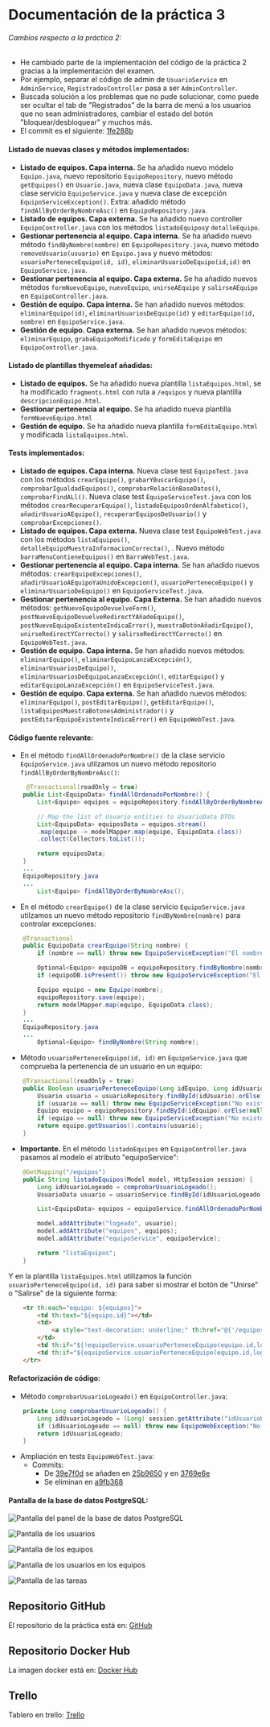 # Documentación de la práctica 3

###### Cambios respecto a la práctica 2:

- He cambiado parte de la implementación del código de la práctica 2 gracias a la implementación del examen.
- Por ejemplo, separar el código de admin de ```UsuarioService``` en ```AdminService```, ```RegistradosController``` pasa a ser ```AdminController```.
- Buscada solución a los problemas que no pude solucionar, como puede ser ocultar el tab de "Registrados" de la barra de menú a los usuarios que no sean administradores, cambiar el estado del botón "bloquear/desbloquear" y muchos más.
- El commit es el siguiente: [1fe288b](https://github.com/mads-ua-23-24/mads-todolist-JoseIgnacio22/commit/1fe288bbedf27469256f088634ee30dae35afb8e)

#### Listado de nuevas clases y métodos implementados:

- **Listado de equipos. Capa interna.** Se ha añadido nuevo módelo ```Equipo.java```, nuevo repositorio ```EquipoRepository```, nuevo método ```getEquipos()``` en ```Usuario.java```, nueva clase ```EquipoData.java```, nueva clase servicio ```EquipoService.java``` y nueva clase de excepción ```EquipoServiceException()```. Extra: añadido método ```findAllByOrderByNombreAsc()``` en ```EquipoRepository.java```.
- **Listado de equipos. Capa externa.** Se ha añadido nuevo controller ```EquipoController.java``` con los métodos ```listadoEquipos```y ```detalleEquipo```.
- **Gestionar pertenencia al equipo. Capa interna.** Se ha añadido nuevo método ```findByNombre(nombre)``` en ```EquipoRepository.java```, nuevo método ```removeUsuario(usuario)``` en ```Equipo.java``` y nuevo métodos: ```usuarioPerteneceEquipo(id, id)```, ```eliminarUsuarioDeEquipo(id,id)``` en ```EquipoService.java```.
- **Gestionar pertenencia al equipo. Capa externa.** Se ha añadido nuevos métodos ```formNuevoEquipo```, ```nuevoEquipo```, ```unirseAEquipo``` y ```salirseAEquipo``` en ```EquipoController.java```.
- **Gestión de equipo. Capa interna.** Se han añadido nuevos métodos: ```eliminarEquipo(id)```, ```eliminarUsuariosDeEquipo(id)``` y ```editarEquipo(id, nombre)``` en ```EquipoService.java```.
- **Gestión de equipo. Capa externa.** Se han añadido nuevos métodos: ```eliminarEquipo```, ```grabaEquipoModificado``` y ```formEditaEquipo``` en ```EquipoController.java```.

#### Listado de plantillas thyemeleaf añadidas:
- **Listado de equipos.** Se ha añadido nueva plantilla ```listaEquipos.html```, se ha modificado ```fragments.html``` con ruta a ```/equipos``` y nueva plantilla ```descripcionEquipo.html```.
- **Gestionar pertenencia al equipo.** Se ha añadido nueva plantilla ```formNuevoEquipo.html```
- **Gestión de equipo.** Se ha añadido nueva plantilla ```formEditaEquipo.html``` y modificada ```listaEquipos.html```.

#### Tests implementados:
- **Listado de equipos. Capa interna.** Nueva clase test ```EquipoTest.java``` con los métodos ```crearEquipo()```, ```grabarYBuscarEquipo()```, ```comprobarIgualdadEquipos()```, ```comprobarRelaciónBaseDatos()```, ```comprobarFindALl()```. Nueva clase test ```EquipoServiceTest.java``` con los métodos ```crearRecuperarEquipo()```, ```listadoEquiposOrdenAlfabetico()```, ```añadirUsuarioAEquipo()```, ```recuperarEquiposDeUsuario()``` y ```comprobarExcepciones()```.
- **Listado de equipos. Capa externa.** Nueva clase test ```EquipoWebTest.java``` con los métodos ```listaEquipos()```, ```detalleEquipoMuestraInformacionCorrecta()```, . Nuevo método ```barraMenuContieneEquipos()``` en ```BarraWebTest.java```.
- **Gestionar pertenencia al equipo. Capa interna.** Se han añadido nuevos métodos: ```crearEquipoExcepciones()```, ```añadirUsuarioAEquipoYaUnidoExcepcion()```, ```usuarioPerteneceEquipo()``` y ```eliminarUsuarioDeEquipo()```   en ```EquipoServiceTest.java```.
- **Gestionar pertenencia al equipo. Capa Externa.** Se han añadido nuevos métodos: ```getNuevoEquipoDevuelveForm()```, ```postNuevoEquipoDevuelveRedirectYAñadeEquipo()```, ```postNuevoEquipoExistenteIndicaError()```, ```muestraBotónAñadirEquipo()```, ```unirseRedirectYCorrecto()``` y ```salirseRedirectYCorrecto()``` en ```EquipoWebTest.java```.
- **Gestión de equipo. Capa interna.** Se han añadido nuevos métodos: ```eliminarEquipo()```, ```eliminarEquipoLanzaExcepción()```, ```eliminarUsuariosDeEquipo()```, ```eliminarUsuariosDeEquipoLanzaExcepción()```, ```editarEquipo()``` y ```editarEquipoLanzaExcepción()``` en ```EquipoServiceTest.java```.
- **Gestión de equipo. Capa externa.** Se han añadido nuevos métodos: ```eliminarEquipo()```, ```postEditarEquipo()```, ```getEditarEquipo()```, ```listaEquiposMuestraBotonesAdministrador()``` y ```postEditarEquipoExistenteIndicaError()``` en ```EquipoWebTest.java```.

#### Código fuente relevante:
- En el método ```findAllOrdenadoPorNombre()``` de la clase servicio ```EquipoService.java``` utilzamos un nuevo método repositorio ```findAllByOrderByNombreAsc()```:
```java
     @Transactional(readOnly = true)
    public List<EquipoData> findAllOrdenadoPorNombre() {
        List<Equipo> equipos = equipoRepository.findAllByOrderByNombreAsc();

        // Map the list of Usuario entities to UsuarioData DTOs
        List<EquipoData> equiposData = equipos.stream()
        .map(equipo -> modelMapper.map(equipo, EquipoData.class))
        .collect(Collectors.toList());

        return equiposData;
    }
    ...
    EquipoRepository.java
    ...
        List<Equipo> findAllByOrderByNombreAsc();
```
- En el método ```crearEquipo()``` de la clase servicio ```EquipoService.java``` utilzamos un nuevo método repositorio ```findByNombre(nombre)``` para controlar excepciones:
```java
    @Transactional
    public EquipoData crearEquipo(String nombre) {
        if (nombre == null) throw new EquipoServiceException("El nombre del equipo no puede ser nulo");

        Optional<Equipo> equipoDB = equipoRepository.findByNombre(nombre);
        if (equipoDB.isPresent()) throw new EquipoServiceException("El equipo " + nombre + " ya está creado");

        Equipo equipo = new Equipo(nombre);
        equipoRepository.save(equipo);
        return modelMapper.map(equipo, EquipoData.class);
    }
    ...
    EquipoRepository.java
    ...
        Optional<Equipo> findByNombre(String nombre);
```
- Método ```usuarioPerteneceEquipo(id, id)``` en ```EquipoService.java``` que comprueba la pertenencia de un usuario en un equipo:
```java
    @Transactional(readOnly = true)
    public Boolean usuarioPerteneceEquipo(Long idEquipo, Long idUsuario) {
        Usuario usuario = usuarioRepository.findById(idUsuario).orElse(null);
        if (usuario == null) throw new EquipoServiceException("No existe usuario con id " + idUsuario);
        Equipo equipo = equipoRepository.findById(idEquipo).orElse(null);
        if (equipo == null) throw new EquipoServiceException("No existe equipo con id " + idEquipo);
        return equipo.getUsuarios().contains(usuario);
    }
```
- **Importante.** En el método ```listadoEquipos``` en ```EquipoController.java``` pasamos al modelo el atributo "equipoService":
```java
    @GetMapping("/equipos")
    public String listadoEquipos(Model model, HttpSession session) {
        Long idUsuarioLogeado = comprobarUsuarioLogeado();
        UsuarioData usuario = usuarioService.findById(idUsuarioLogeado);

        List<EquipoData> equipos = equipoService.findAllOrdenadoPorNombre();

        model.addAttribute("logeado", usuario);
        model.addAttribute("equipos", equipos);
        model.addAttribute("equipoService", equipoService);

        return "listaEquipos";
    }
```
Y en la plantilla ```listaEquipos.html``` utilizamos la función ```usuarioPerteneceEquipo(id, id)``` para saber si mostrar el botón de "Unirse" o "Salirse" de la siguiente forma:
```html
    <tr th:each="equipo: ${equipos}">
        <td th:text="${equipo.id}"></td>
        <td>
            <a style="text-decoration: underline;" th:href="@{'/equipos/' + ${equipo.id}}" th:text="${equipo.nombre}"></a>
        </td>
        <td th:if="${!equipoService.usuarioPerteneceEquipo(equipo.id,logeado.id)}"><a class="btn btn-primary btn-xs" th:href="@{'/equipos/' + ${equipo.id} + '/unirse'}"/>Unirse</a></td>
        <td th:if="${equipoService.usuarioPerteneceEquipo(equipo.id,logeado.id)}"><a class="btn btn-danger btn-xs" th:href="@{'/equipos/' + ${equipo.id} + '/salirse'}"/>Salirse</a></td>
    </tr>
```
#### Refactorización de código:
- Método ```comprobarUsuarioLogeado()``` en ```EquipoController.java```:
```java
    private Long comprobarUsuarioLogeado() {
        Long idUsuarioLogeado = (Long) session.getAttribute("idUsuarioLogeado");
        if (idUsuarioLogeado == null) throw new EquipoWebException("No hay ningún usuario logeado");
        return idUsuarioLogeado;
    }
```
- Ampliación en tests ```EquipoWebTest.java```:
   - Commits: 
     - De [39e7f0d](https://github.com/mads-ua-23-24/mads-todolist-JoseIgnacio22/commit/39e7f0de29f1ebd34d65071ba91c5962002ad2c2) se añaden en [25b9650](https://github.com/mads-ua-23-24/mads-todolist-JoseIgnacio22/commit/25b96503963bb9bfa99502965ca996726e21c385) y en [3769e6e](https://github.com/mads-ua-23-24/mads-todolist-JoseIgnacio22/commit/3769e6e8cffe5be90e70101058d00ae242d9e420)
     - Se eliminan en [a9fb368](https://github.com/mads-ua-23-24/mads-todolist-JoseIgnacio22/commit/a9fb36838180fae9db652c4a585d6c8bd41e2ff1) 

#### Pantalla de la base de datos PostgreSQL:
![Pantalla del panel de la base de datos PostgreSQL](./img/panel.png)

![Pantalla de los usuarios](./img/usuarios.png)

![Pantalla de los equipos](./img/equipos.png)

![Pantalla de los usuarios en los equipos](./img/usuarios-equipos.png)

![Pantalla de las tareas](./img/tareas.png)

## Repositorio GitHub

El repositorio de la práctica está en: [GitHub](https://github.com/mads-ua-23-24/mads-todolist-JoseIgnacio22)

## Repositorio Docker Hub

La imagen docker está en: [Docker Hub](https://hub.docker.com/r/joseignacio22/mads-todolist)

## Trello

Tablero en trello: [Trello](https://trello.com/b/lr6Fz8mP/todolist-mads)
